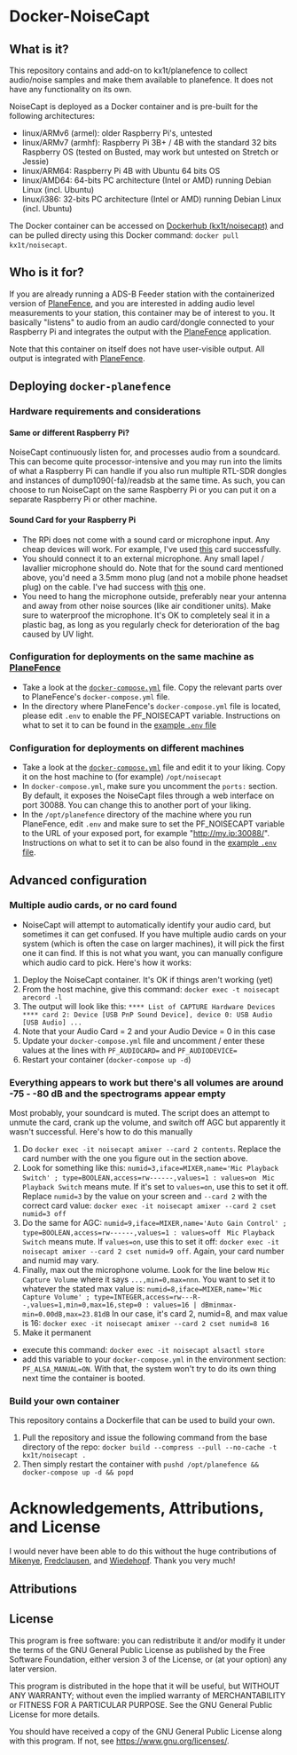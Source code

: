 # Docker-NoiseCapt

## What is it?

This repository contains and add-on to kx1t/planefence to collect audio/noise samples and make them available to planefence.
It does not have any functionality on its own.

NoiseCapt is deployed as a Docker container and is pre-built for the following architectures:
- linux/ARMv6 (armel): older Raspberry Pi's, untested
- linux/ARMv7 (armhf): Raspberry Pi 3B+ / 4B with the standard 32 bits Raspberry OS (tested on Busted, may work but untested on Stretch or Jessie)
- linux/ARM64: Raspberry Pi 4B with Ubuntu 64 bits OS
- linux/AMD64: 64-bits PC architecture (Intel or AMD) running Debian Linux (incl. Ubuntu)
- linux/i386: 32-bits PC architecture (Intel or AMD) running Debian Linux (incl. Ubuntu)

The Docker container can be accessed on [Dockerhub (kx1t/noisecapt)](https://hub.docker.com/repository/docker/kx1t/noisecapt) and can be pulled directy using this Docker command: `docker pull kx1t/noisecapt`.

## Who is it for?

If you are already running a ADS-B Feeder station with the containerized version of [PlaneFence](http://www.github.com/kx1t/docker-planefence), and you are interested in adding audio level measurements to your station, this container may be of interest to you.
It basically "listens" to audio from an audio card/dongle connected to your Raspberry Pi and integrates the output with the [PlaneFence](http://www.github.com/kx1t/docker-planefence) application.

Note that this container on itself does not have user-visible output. All output is integrated with [PlaneFence](http://www.github.com/kx1t/docker-planefence).

## Deploying `docker-planefence`

### Hardware requirements and considerations

#### Same or different Raspberry Pi?
NoiseCapt continuously listen for, and processes audio from a soundcard. This can become quite processor-intensive and you may run into the limits of what a Raspberry Pi can handle if you also run multiple RTL-SDR dongles and instances of dump1090(-fa)/readsb at the same time. As such, you can choose to run NoiseCapt on the same Raspberry Pi or you can put it on a separate Raspberry Pi or other machine.

#### Sound Card for your Raspberry Pi
- The RPi does not come with a sound card or microphone input. Any cheap devices will work. For example, I've used [this](https://www.amazon.com/dp/B077RBJXP8) card successfully.
- You should connect it to an external microphone. Any small lapel / lavallier microphone should do. Note that for the sound card mentioned above, you'd need a 3.5mm mono plug (and not a mobile phone headset plug) on the cable. I've had success with [this](https://www.amazon.com/dp/B015KY5J7Y) one.
- You need to hang the microphone outside, preferably near your antenna and away from other noise sources (like air conditioner units). Make sure to waterproof the microphone. It's OK to completely seal it in a plastic bag, as long as you regularly check for deterioration of the bag caused by UV light.


### Configuration for deployments on the same machine as [PlaneFence](http://www.github.com/kx1t/docker-planefence)
- Take a look at the [`docker-compose.yml`](https://github.com/kx1t/docker-noisecapt/blob/main/docker-compose.yml) file. Copy the relevant parts over to PlaneFence's `docker-compose.yml` file.
- In the directory where PlaneFence's `docker-compose.yml` file is located, please edit `.env` to enable the PF_NOISECAPT variable. Instructions on what to set it to can be found in the [example `.env` file](https://github.com/kx1t/docker-planefence/blob/main/.env-example)

### Configuration for deployments on different machines
- Take a look at the [`docker-compose.yml`](https://github.com/kx1t/docker-noisecapt/blob/main/docker-compose.yml) file and edit it to your liking. Copy it on the host machine to (for example) `/opt/noisecapt`
- In `docker-compose.yml`, make sure you uncomment the `ports:` section. By default, it exposes the NoiseCapt files through a web interface on port 30088. You can change this to another port of your liking.
- In the `/opt/planefence` directory of the machine where you run PlaneFence, edit `.env` and make sure to set the PF_NOISECAPT variable to the URL of your exposed port, for example "http://my.ip:30088/". Instructions on what to set it to can be also found in the [example `.env` file](https://github.com/kx1t/docker-planefence/blob/main/.env-example).

## Advanced configuration

### Multiple audio cards, or no card found
- NoiseCapt will attempt to automatically identify your audio card, but sometimes it can get confused. If you have multiple audio cards on your system (which is often the case on larger machines), it will pick the first one it can find. If this is not what you want, you can manually configure which audio card to pick. Here's how it works:
1. Deploy the NoiseCapt container. It's OK if things aren't working (yet)
2. From the host machine, give this command: `docker exec -t noisecapt arecord -l`
3. The output will look like this:
`**** List of CAPTURE Hardware Devices ****
card 2: Device [USB PnP Sound Device], device 0: USB Audio [USB Audio]
...
`
4. Note that your Audio Card = 2 and your Audio Device = 0 in this case
5. Update your `docker-compose.yml` file and uncomment / enter these values at the lines with `PF_AUDIOCARD=` and `PF_AUDIODEVICE=`
6. Restart your container (`docker-compose up -d`)

### Everything appears to work but there's all volumes are around -75 - -80 dB and the spectrograms appear empty
Most probably, your soundcard is muted. The script does an attempt to unmute the card, crank up the volume, and switch off AGC but apparently it wasn't successful.
Here's how to do this manually
1. Do `docker exec -it noisecapt amixer --card 2 contents`. Replace the card number with the one you figure out in the section above.
2. Look for something like this:
`numid=3,iface=MIXER,name='Mic Playback Switch'
  ; type=BOOLEAN,access=rw------,values=1
  : values=on
`
`Mic Playback Switch` means mute. If it's set to `values=on`, use this to set it off. Replace `numid=3` by the value on your screen and `--card 2` with the correct card value: `docker exec -it noisecapt amixer --card 2 cset numid=3 off`
3. Do the same for AGC:
`numid=9,iface=MIXER,name='Auto Gain Control'
  ; type=BOOLEAN,access=rw------,values=1
  : values=off
`
`Mic Playback Switch` means mute. If `values=on`, use this to set it off: `docker exec -it noisecapt amixer --card 2 cset numid=9 off`. Again, your card number and numid may vary.
4. Finally, max out the microphone volume. Look for the line below `Mic Capture Volume` where it says `...,min=0,max=nnn`. You want to set it to whatever the stated max value is:
`numid=8,iface=MIXER,name='Mic Capture Volume'
  ; type=INTEGER,access=rw---R--,values=1,min=0,max=16,step=0
  : values=16
  | dBminmax-min=0.00dB,max=23.81dB`
In our case, it's card 2, numid=8, and max value is 16:
`docker exec -it noisecapt amixer --card 2 cset numid=8 16`
5. Make it permanent
- execute this command: `docker exec -it noisecapt alsactl store`
- add this variable to your `docker-compose.yml` in the environment section: `PF_ALSA_MANUAL=ON`. With that, the system won't try to do its own thing next time the container is booted.


### Build your own container
This repository contains a Dockerfile that can be used to build your own.
1. Pull the repository and issue the following command from the base directory of the repo:
`docker build --compress --pull --no-cache -t kx1t/noisecapt .`
2. Then simply restart the container with `pushd /opt/planefence && docker-compose up -d && popd`

# Acknowledgements, Attributions, and License
I would never have been able to do this without the huge contributions of [Mikenye](http://github.com/mikenye), [Fredclausen](http://github.com/fredclausen), and [Wiedehopf](http://github.com/wiedehopf). Thank you very much!

## Attributions

## License
This program is free software: you can redistribute it and/or modify it under the terms of the GNU General Public License as published by the Free Software Foundation, either version 3 of the License, or (at your option) any later version.

This program is distributed in the hope that it will be useful, but WITHOUT ANY WARRANTY; without even the implied warranty of MERCHANTABILITY or FITNESS FOR A PARTICULAR PURPOSE. See the GNU General Public License for more details.

You should have received a copy of the GNU General Public License along with this program. If not, see https://www.gnu.org/licenses/.
